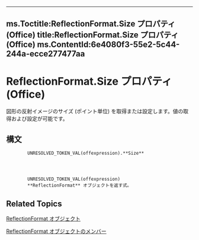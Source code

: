 

---
ms.Toctitle:ReflectionFormat.Size プロパティ (Office)
title:ReflectionFormat.Size プロパティ (Office)
ms.ContentId:6e4080f3-55e2-5c44-244a-ecce277477aa
---
# ReflectionFormat.Size プロパティ (Office)




図形の反射イメージのサイズ (ポイント単位) を取得または設定します。値の取得および設定が可能です。

## 構文

            UNRESOLVED_TOKEN_VAL(offexpression).**Size**




            UNRESOLVED_TOKEN_VAL(offexpression)
            **ReflectionFormat** オブジェクトを返す式。



## Related Topics

[ReflectionFormat オブジェクト](9684dbb3-5b99-113b-9808-1173fdd719a9.md)

[ReflectionFormat オブジェクトのメンバー](040424e8-2903-8416-c294-872d872d5277.md)




